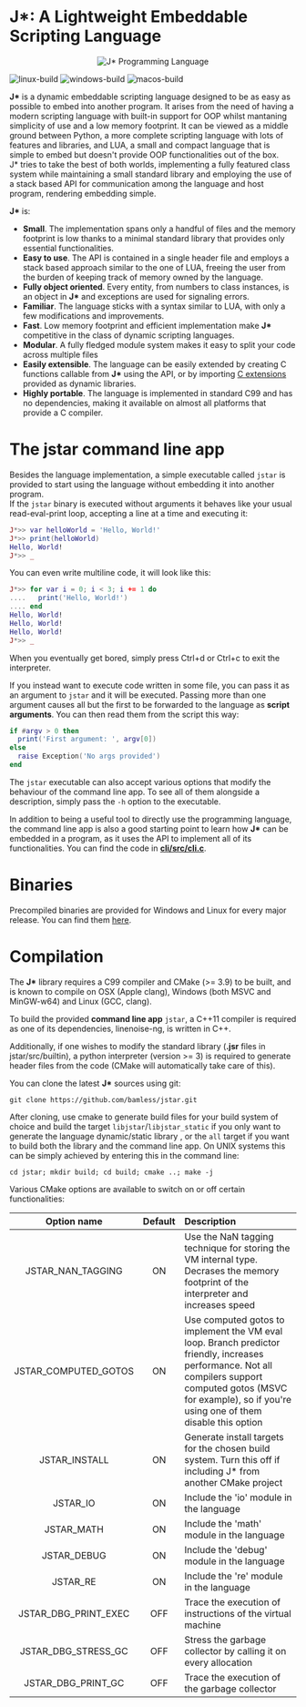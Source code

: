 # J*: A Lightweight Embeddable Scripting Language

<p align="center">
  <img src="https://jstar-lang.github.io/jstar/assets/images/jstar350.png" alt="J* Programming Language" title="J* Programming Language">
</p>

![linux-build](https://github.com/bamless/jstar/workflows/linux-build/badge.svg)
![windows-build](https://github.com/bamless/jstar/workflows/windows-build/badge.svg)
![macos-build](https://github.com/bamless/jstar/workflows/macos-build/badge.svg)

**J\*** is a dynamic embeddable scripting language designed to be as easy as possible to embed into
another program. It arises from the need of having a modern scripting language with built-in
support for OOP whilst mantaning simplicity of use and a low memory footprint. It can be viewed as 
a middle ground between Python, a more complete scripting language with lots of features and 
libraries, and LUA, a small and compact language that is simple to embed but doesn't  provide OOP 
functionalities out of the box.  
J* tries to take the best of both worlds, implementing a fully featured class system while 
maintaining a small standard library and employing the use of a stack based API for communication 
among the language and host program, rendering embedding simple.

**J\*** is:
 - **Small**. The implementation spans only a handful of files and the memory footprint is low
   thanks to a minimal standard library that provides only essential functionalities.
 - **Easy to use**. The API is contained in a single header file and employs a stack based approach
   similar to the one of LUA, freeing the user from the burden of keeping track of memory owned by
   the language.
 - **Fully object oriented**. Every entity, from numbers to class instances, is an object in **J\***
   and exceptions are used for signaling errors.
 - **Familiar**. The language sticks with a syntax similar to LUA, with only a few modifications and
   improvements.
 - **Fast**. Low memory footprint and efficient implementation make **J\*** competitive in the class
   of dynamic scripting languages.
 - **Modular**. A fully fledged module system makes it easy to split your code across multiple files
 - **Easily extensible**. The language can be easily extended by creating C functions callable from
   **J\*** using the API, or by importing [C extensions](https://github.com/bamless/jsocket) 
   provided as dynamic libraries.
 - **Highly portable**. The language is implemented in standard C99 and has no dependencies, making
   it available on almost all platforms that provide a C compiler.

# The **jstar** command line app

Besides the language implementation, a simple executable called `jstar` is provided to start using
the language without embedding it into another program.  
If the `jstar` binary is executed without
arguments it behaves like your usual read-eval-print loop, accepting a line at a time and executing
it:
```lua
J*>> var helloWorld = 'Hello, World!'
J*>> print(helloWorld)
Hello, World!
J*>> _
```
You can even write multiline code, it will look like this:
```lua
J*>> for var i = 0; i < 3; i += 1 do
....   print('Hello, World!')
.... end
Hello, World!
Hello, World!
Hello, World!
J*>> _
```
When you eventually get bored, simply press Ctrl+d or Ctrl+c to exit the interpreter.

If you instead want to execute code written in some file, you can pass it as an argument to `jstar`
and it will be executed. Passing more than one argument causes all but the first to be forwarded to
the language as **script arguments**. You can then read them from the script this way:
```lua
if #argv > 0 then
  print('First argument: ', argv[0])
else
  raise Exception('No args provided')
end
```
The `jstar` executable can also accept various options that modify the behaviour of the command line
app. To see all of them alongside a description, simply pass the `-h` option to the executable.

In addition to being a useful tool to directly use the programming language, the command line app
is also a good starting point to learn how **J\*** can be embedded in a program, as it uses the API
to implement all of its functionalities. You can find the code in [**cli/src/cli.c**](https://github.com/bamless/jstar/blob/master/cli/src/cli.c).

# Binaries

Precompiled binaries are provided for Windows and Linux for every major release. You can find them
[here](https://github.com/bamless/jstar/releases).

# Compilation

The **J\*** library requires a C99 compiler and CMake (>= 3.9) to be built, and is known to compile 
on OSX (Apple clang), Windows (both MSVC and MinGW-w64) and Linux (GCC, clang).

To build the provided **command line app** `jstar`, a C++11 compiler is required as one of its
dependencies, linenoise-ng, is written in C++.

Additionally, if one wishes to modify the standard library (**.jsr** files in jstar/src/builtin),
a python interpreter (version >= 3) is required to generate header files from the code (CMake will
automatically take care of this).

You can clone the latest **J\*** sources using git:

```
git clone https://github.com/bamless/jstar.git
```

After cloning, use cmake to generate build files for your build system of choice and build the
target `libjstar`/`libjstar_static` if you only want to generate the language dynamic/static library
, or the `all` target if you want to build both the library and the command line app. On UNIX 
systems this can be simply achieved by entering this in the command line:

```
cd jstar; mkdir build; cd build; cmake ..; make -j
```

Various CMake options are available to switch on or off certain functionalities:

|    Option name       | Default | Description |
| :------------------: | :-----: | :---------- |
| JSTAR_NAN_TAGGING    |   ON    | Use the NaN tagging technique for storing the VM internal type. Decrases the memory footprint of the interpreter and increases speed |
| JSTAR_COMPUTED_GOTOS |   ON    | Use computed gotos to implement the VM eval loop. Branch predictor friendly, increases performance. Not all compilers support computed gotos (MSVC for example), so if you're using one of them disable this option |
|   JSTAR_INSTALL      |   ON    | Generate install targets for the chosen build system. Turn this off if including J* from another CMake project |
|       JSTAR_IO       |   ON    | Include the 'io' module in the language |
|      JSTAR_MATH      |   ON    | Include the 'math' module in the language |
|      JSTAR_DEBUG     |   ON    | Include the 'debug' module in the language |
|       JSTAR_RE       |   ON    | Include the 're' module in the language |
| JSTAR_DBG_PRINT_EXEC |   OFF   | Trace the execution of instructions of the virtual machine |
| JSTAR_DBG_STRESS_GC  |   OFF   | Stress the garbage collector by calling it on every allocation |
| JSTAR_DBG_PRINT_GC   |   OFF   | Trace the execution of the garbage collector |
